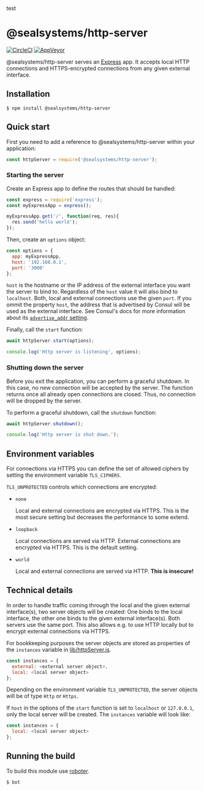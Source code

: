 test

# @sealsystems/http-server

[![CircleCI](https://circleci.com/gh/sealsystems/node-http-server.svg?style=svg)](https://circleci.com/gh/sealsystems/node-http-server)
[![AppVeyor](https://ci.appveyor.com/api/projects/status/162t9chcn8ljf63j?svg=true)](https://ci.appveyor.com/project/Plossys/node-http-server)


@sealsystems/http-server serves an [Express](https://expressjs.com) app. It accepts local HTTP connections and HTTPS-encrypted connections from any given external interface.

## Installation

```shell
$ npm install @sealsystems/http-server
```

## Quick start

First you need to add a reference to @sealsystems/http-server within your application:

```javascript
const httpServer = require('@sealsystems/http-server');
```

### Starting the server

Create an Express app to define the routes that should be handled:

```javascript
const express = require('express');
const myExpressApp = express();

myExpressApp.get('/', function(req, res){
  res.send('hello world');
});
```

Then, create an `options` object:

```javascript
const options = {
  app: myExpressApp,
  host: '192.168.0.1',
  port: '3000'
};
```

`host` is the hostname or the IP address of the external interface you want the server to bind to. Regardless of the `host` value it will also bind to `localhost`. Both, local and external connections use the given `port`. If you ommit the property `host`, the address that is advertised by Consul will be used as the external interface. See Consul's docs for more information about its [`advertise_addr` setting](https://www.consul.io/docs/agent/options.html#advertise_addr).

Finally, call the `start` function:

```javascript
await httpServer.start(options);

console.log('Http server is listening', options);
```

### Shutting down the server

Before you exit the application, you can perform a graceful shutdown. In this case, no new connection will be accepted by the server. The function returns once all already open connections are closed. Thus, no connection will be dropped by the server.

To perform a graceful shutdown, call the `shutdown` function:

```javascript
await httpServer.shutdown();

console.log('Http server is shut down.');
```

## Environment variables

For connections via HTTPS you can define the set of allowed ciphers by setting the environment variable `TLS_CIPHERS`.  

`TLS_UNPROTECTED` controls which connections are encrypted:

- `none`

  Local and external connections are encrypted via HTTPS. This is the most secure setting but decreases the performance to some extend.

- `loopback`

  Local connections are served via HTTP. External connections are encrypted via HTTPS. This is the default setting.

- `world`

  Local and external connections are served via HTTP. **This is insecure!**

## Technical details

In order to handle traffic coming through the local and the given external interface(s), two server objects will be created: One binds to the local interface, the other one binds to the given external interface(s). Both servers use the same port. This also allows e.g. to use HTTP locally but to encrypt external connections via HTTPS.

For bookkeeping purposes the server objects are stored as properties of the `instances` variable in [lib/httpServer.js](lib/httpsServer.js).

```javascript
const instances = {
  external: <external server object>,
  local: <local server object>
};
```

Depending on the environment variable `TLS_UNPROTECTED`, the server objects will be of type `Http` or `Https`.

If `host` in the options of the `start` function is set to `localhost` or `127.0.0.1`, only the local server will be created. The `instances` variable will look like:

```javascript
const instances = {
  local: <local server object>
};
```

## Running the build

To build this module use [roboter](https://www.npmjs.com/package/roboter).

```bash
$ bot
```
